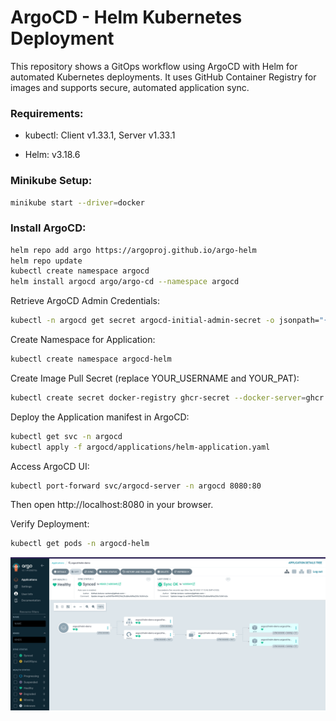 
# ArgoCD - Helm Kubernetes Deployment

This repository shows a GitOps workflow using ArgoCD with Helm for automated Kubernetes deployments. It uses GitHub Container Registry for images and supports secure, automated application sync.

### Requirements:
- kubectl: Client v1.33.1, Server v1.33.1

[//]: # (- Kustomize: v5.6.0)

- Helm: v3.18.6

### Minikube Setup: 
```bash
minikube start --driver=docker
```


### Install ArgoCD: 

```bash
helm repo add argo https://argoproj.github.io/argo-helm 
helm repo update 
kubectl create namespace argocd 
helm install argocd argo/argo-cd --namespace argocd
```

Retrieve ArgoCD Admin Credentials: 
```bash
kubectl -n argocd get secret argocd-initial-admin-secret -o jsonpath="{.data.password}" | base64 -d
```

Create Namespace for Application: 
```bash
kubectl create namespace argocd-helm
```

Create Image Pull Secret (replace YOUR_USERNAME and YOUR_PAT): 
```bash
kubectl create secret docker-registry ghcr-secret --docker-server=ghcr.io --docker-username=YOUR_USERNAME --docker-password=YOUR_PAT --namespace=argocd-helm
```


Deploy the Application manifest in ArgoCD: 

```bash
kubectl get svc -n argocd 
kubectl apply -f argocd/applications/helm-application.yaml
```

Access ArgoCD UI: 
```bash
kubectl port-forward svc/argocd-server -n argocd 8080:80 
```

Then open http://localhost:8080 in your browser.

Verify Deployment: 
```bash
kubectl get pods -n argocd-helm
```

![alt text](img/img.png)







 